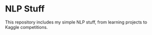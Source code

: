 # NLP Stuff
This repository includes my simple NLP stuff, from learning projects to Kaggle competitions.
